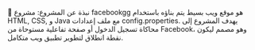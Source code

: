 📌 نبذة عن المشروع:
مشروع facebookgg هو موقع ويب بسيط يتم بناؤه باستخدام HTML, CSS, و Java مع ملف إعدادات config.properties. يهدف المشروع إلى محاكاة تسجيل الدخول أو صفحة تفاعلية مستوحاة من Facebook، وهو مصمم ليكون نقطة انطلاق لتطوير تطبيق ويب متكامل.

